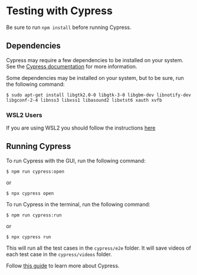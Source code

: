 # Testing with Cypress

Be sure to run `npm install` before running Cypress.

## Dependencies
Cypress may require a few dependencies to be installed on your system.  See the [Cypress documentation](https://docs.cypress.io/guides/getting-started/installing-cypress.html#System-requirements) for more information.

Some dependencies may be installed on your system, but to be sure, run the following command:

```
$ sudo apt-get install libgtk2.0-0 libgtk-3-0 libgbm-dev libnotify-dev libgconf-2-4 libnss3 libxss1 libasound2 libxtst6 xauth xvfb
```

### WSL2 Users

If you are using WSL2 you should follow the instructions [here](https://nickymeuleman.netlify.app/blog/gui-on-wsl2-cypress)

## Running Cypress
To run Cypress with the GUI, run the following command:
```
$ npm run cypress:open
```
or
```
$ npx cypress open
```

To run Cypress in the terminal, run the following command:
```
$ npm run cypress:run
```
or
```
$ npx cypress run
```
This will run all the test cases in the `cypress/e2e` folder. It will save videos of each test case in the `cypress/videos` folder.


Follow [this guide](https://docs.cypress.io/guides/getting-started/installing-cypress.html#Opening-Cypress) to learn more about Cypress.